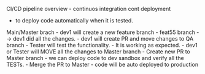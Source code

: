 CI/CD pipeline overview
    - continuos integration cont deployment

- to deploy code automatically when it is tested.

Main/Master brach
    - dev1 will create a new feature branch
        - feat55 branch --> dev1 did all the changes.
    - dev1 will create PR and move changes to QA branch
        - Tester will test the functionality.
        - It is working as expected.
    - dev1 or Tester will MOVE all the changes to Master branch
        - Create new PR to Master branch
            - we can deploy code to dev sandbox and verify all the TESTs.
        - Merge the PR to Master
            - code will be auto deployed to production